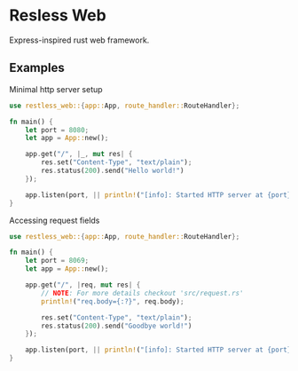 # Resless Web

Express-inspired rust web framework.

## Examples

Minimal http server setup

```rust
use restless_web::{app::App, route_handler::RouteHandler};

fn main() {
    let port = 8080;
    let app = App::new();

    app.get("/", |_, mut res| {
        res.set("Content-Type", "text/plain");
        res.status(200).send("Hello world!")
    });

    app.listen(port, || println!("[info]: Started HTTP server at {port}"));
}
```

Accessing request fields

```rust
use restless_web::{app::App, route_handler::RouteHandler};

fn main() {
    let port = 8069;
    let app = App::new();

    app.get("/", |req, mut res| {
        // NOTE: For more details checkout 'src/request.rs'
        println!("req.body={:?}", req.body);

        res.set("Content-Type", "text/plain");
        res.status(200).send("Goodbye world!")
    });

    app.listen(port, || println!("[info]: Started HTTP server at {port}"));
}

```
